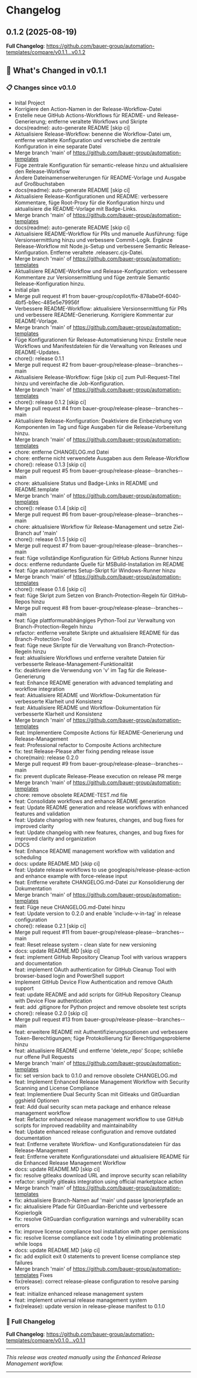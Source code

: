 # Changelog

## 0.1.2 (2025-08-19)

**Full Changelog**: https://github.com/bauer-group/automation-templates/compare/v0.1.1...v0.1.2

## 🚀 What's Changed in v0.1.1

### 📋 Changes since v0.1.0

- Inital Project
- Korrigiere den Action-Namen in der Release-Workflow-Datei
- Erstelle neue GitHub Actions-Workflows für README- und Release-Generierung; entferne veraltete Workflows und Skripte
- docs(readme): auto-generate README [skip ci]
- Aktualisiere Release-Workflow: benenne die Workflow-Datei um, entferne veraltete Konfiguration und verschiebe die zentrale Konfiguration in eine separate Datei
- Merge branch 'main' of https://github.com/bauer-group/automation-templates
- Füge zentrale Konfiguration für semantic-release hinzu und aktualisiere den Release-Workflow
- Ändere Dateinamenserweiterungen für README-Vorlage und Ausgabe auf Großbuchstaben
- docs(readme): auto-generate README [skip ci]
- Aktualisiere Release-Konfigurationen und README: verbessere Kommentare, füge Root-Proxy für die Konfiguration hinzu und aktualisiere die README-Vorlage mit Badge-Links.
- Merge branch 'main' of https://github.com/bauer-group/automation-templates
- docs(readme): auto-generate README [skip ci]
- Aktualisiere README-Workflow für PRs und manuelle Ausführung: füge Versionsermittlung hinzu und verbessere Commit-Logik. Ergänze Release-Workflow mit Node.js-Setup und verbessere Semantic Release-Konfiguration. Entferne veraltete .releaserc.cjs-Datei.
- Merge branch 'main' of https://github.com/bauer-group/automation-templates
- Aktualisiere README-Workflow und Release-Konfiguration: verbessere Kommentare zur Versionsermittlung und füge zentrale Semantic Release-Konfiguration hinzu.
- Initial plan
- Merge pull request #1 from bauer-group/copilot/fix-878abe0f-6040-4bf5-b9ec-485e5e79956f
- Verbessere README-Workflow: aktualisiere Versionsermittlung für PRs und verbessere README-Generierung. Korrigiere Kommentar zur README-Vorlage.
- Merge branch 'main' of https://github.com/bauer-group/automation-templates
- Füge Konfigurationen für Release-Automatisierung hinzu: Erstelle neue Workflows und Manifestdateien für die Verwaltung von Releases und README-Updates.
- chore(): release 0.1.1
- Merge pull request #2 from bauer-group/release-please--branches--main
- Aktualisiere Release-Workflow: füge [skip ci] zum Pull-Request-Titel hinzu und vereinfache die Job-Konfiguration.
- Merge branch 'main' of https://github.com/bauer-group/automation-templates
- chore(): release 0.1.2 [skip ci]
- Merge pull request #4 from bauer-group/release-please--branches--main
- Aktualisiere Release-Konfiguration: Deaktiviere die Einbeziehung von Komponenten im Tag und füge Ausgaben für die Release-Vorbereitung hinzu.
- Merge branch 'main' of https://github.com/bauer-group/automation-templates
- chore: entferne CHANGELOG.md Datei
- chore: entferne nicht verwendete Ausgaben aus dem Release-Workflow
- chore(): release 0.1.3 [skip ci]
- Merge pull request #5 from bauer-group/release-please--branches--main
- chore: aktualisiere Status und Badge-Links in README und README.template
- Merge branch 'main' of https://github.com/bauer-group/automation-templates
- chore(): release 0.1.4 [skip ci]
- Merge pull request #6 from bauer-group/release-please--branches--main
- chore: aktualisiere Workflow für Release-Management und setze Ziel-Branch auf 'main'
- chore(): release 0.1.5 [skip ci]
- Merge pull request #7 from bauer-group/release-please--branches--main
- feat: füge vollständige Konfiguration für GitHub Actions Runner hinzu
- docs: entferne redundante Quelle für MSBuild-Installation im README
- feat: füge automatisiertes Setup-Skript für Windows-Runner hinzu
- Merge branch 'main' of https://github.com/bauer-group/automation-templates
- chore(): release 0.1.6 [skip ci]
- feat: füge Skript zum Setzen von Branch-Protection-Regeln für GitHub-Repos hinzu
- Merge pull request #8 from bauer-group/release-please--branches--main
- feat: füge plattformunabhängiges Python-Tool zur Verwaltung von Branch-Protection-Regeln hinzu
- refactor: entferne veraltete Skripte und aktualisiere README für das Branch-Protection-Tool
- feat: füge neue Skripte für die Verwaltung von Branch-Protection-Regeln hinzu
- feat: aktualisiere Workflows und entferne veraltete Dateien für verbesserte Release-Management-Funktionalität
- fix: deaktiviere die Verwendung von 'v' im Tag für die Release-Generierung
- feat: Enhance README generation with advanced templating and workflow integration
- feat: Aktualisiere README und Workflow-Dokumentation für verbesserte Klarheit und Konsistenz
- feat: Aktualisiere README und Workflow-Dokumentation für verbesserte Klarheit und Konsistenz
- Merge branch 'main' of https://github.com/bauer-group/automation-templates
- feat: Implementiere Composite Actions für README-Generierung und Release-Management
- feat: Professional refactor to Composite Actions architecture
- fix: test Release-Please after fixing pending release issue
- chore(main): release 0.2.0
- Merge pull request #9 from bauer-group/release-please--branches--main
- fix: prevent duplicate Release-Please execution on release PR merge
- Merge branch 'main' of https://github.com/bauer-group/automation-templates
- chore: remove obsolete README-TEST.md file
- feat: Consolidate workflows and enhance README generation
- feat: Update README generation and release workflows with enhanced features and validation
- feat: Update changelog with new features, changes, and bug fixes for improved clarity
- feat: Update changelog with new features, changes, and bug fixes for improved clarity and organization
- DOCS
- feat: Enhance README management workflow with validation and scheduling
- docs: update README.MD [skip ci]
- feat: Update release workflows to use googleapis/release-please-action and enhance example with force-release input
- feat: Entferne veraltete CHANGELOG.md-Datei zur Konsolidierung der Dokumentation
- Merge branch 'main' of https://github.com/bauer-group/automation-templates
- feat: Füge neue CHANGELOG.md-Datei hinzu
- feat: Update version to 0.2.0 and enable 'include-v-in-tag' in release configuration
- chore(): release 0.2.1 [skip ci]
- Merge pull request #11 from bauer-group/release-please--branches--main
- feat: Reset release system - clean slate for new versioning
- docs: update README.MD [skip ci]
- feat: implement GitHub Repository Cleanup Tool with various wrappers and documentation
- feat: implement OAuth authentication for GitHub Cleanup Tool with browser-based login and PowerShell support
- Implement GitHub Device Flow Authentication and remove OAuth support
- feat: update README and add scripts for GitHub Repository Cleanup with Device Flow authentication
- feat: add .gitignore for Python project and remove obsolete test scripts
- chore(): release 0.2.0 [skip ci]
- Merge pull request #13 from bauer-group/release-please--branches--main
- feat: erweitere README mit Authentifizierungsoptionen und verbessere Token-Berechtigungen; füge Protokollierung für Berechtigungsprobleme hinzu
- feat: aktualisiere README und entferne 'delete_repo' Scope; schließe nur offene Pull Requests
- Merge branch 'main' of https://github.com/bauer-group/automation-templates
- fix: set version back to 0.1.0 and remove obsolete CHANGELOG.md
- feat: Implement Enhanced Release Management Workflow with Security Scanning and License Compliance
- feat: Implementiere Dual Security Scan mit Gitleaks und GitGuardian ggshield Optionen
- feat: Add dual security scan meta package and enhance release management workflow
- feat: Refactor enhanced release management workflow to use GitHub scripts for improved readability and maintainability
- feat: Update enhanced release configuration and remove outdated documentation
- feat: Entferne veraltete Workflow- und Konfigurationsdateien für das Release-Management
- feat: Entferne veraltete Konfigurationsdatei und aktualisiere README für die Enhanced Release Management Workflow
- docs: update README.MD [skip ci]
- fix: resolve gitleaks download URL and improve security scan reliability
- refactor: simplify gitleaks integration using official marketplace action
- Merge branch 'main' of https://github.com/bauer-group/automation-templates
- fix: aktualisiere Branch-Namen auf 'main' und passe Ignorierpfade an
- fix: aktualisiere Pfade für GitGuardian-Berichte und verbessere Kopierlogik
- fix: resolve GitGuardian configuration warnings and vulnerability scan errors
- fix: improve license compliance tool installation with proper permissions
- fix: resolve license compliance exit code 1 by eliminating problematic while loops
- docs: update README.MD [skip ci]
- fix: add explicit exit 0 statements to prevent license compliance step failures
- Merge branch 'main' of https://github.com/bauer-group/automation-templates Fixes
- fix(release): correct release-please configuration to resolve parsing errors
- feat: initialize enhanced release management system
- feat: implement universal release management system
- fix(release): update version in release-please manifest to 0.1.0

### 🔗 Full Changelog

**Full Changelog**: https://github.com/bauer-group/automation-templates/compare/v0.1.0...v0.1.1

---

*This release was created manually using the Enhanced Release Management workflow.*

---
